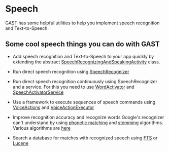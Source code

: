 # Speech

GAST has some helpful utilities to help you implement speech recognition and Text-to-Speech.


## Some cool speech things you can do with GAST

- Add speech recognition and Text-to-Speech to your app quickly by extending the abstract [SpeechRecognizingAndSpeakingActivity](https://github.com/gast-lib/gast-lib/blob/master/library/src/root/gast/speech/SpeechRecognizingAndSpeakingActivity.java) class.

- Run direct speech recognition using [SpeechRecognizer](http://developer.android.com/reference/android/speech/SpeechRecognizer.html)

- Run direct speech recognition continuously using SpeechRecognizer and a service. For this you need to use [WordActivator](
https://github.com/gast-lib/gast-lib/blob/master/library/src/root/gast/speech/activation/WordActivator.java) and [SpeechActivatorService](https://github.com/gast-lib/gast-lib/blob/master/library/src/root/gast/speech/activation/SpeechActivationService.java)

- Use a framework to execute sequences of speech commands using [VoiceActions](https://github.com/gast-lib/gast-lib/blob/master/library/src/root/gast/speech/voiceaction/VoiceAction.java) and [VoiceActionExecutor](https://github.com/gast-lib/gast-lib/blob/master/library/src/root/gast/speech/voiceaction/VoiceActionExecutor.java)

- Improve recognition accuracy and recognize words Google's recognizer can't understand by using [phonetic matching](https://github.com/gast-lib/gast-lib/blob/master/library/src/root/gast/speech/text/match/SoundsLikeWordMatcher.java) and [stemming](https://github.com/gast-lib/gast-lib/blob/master/library/src/root/gast/speech/text/match/StemmedWordMatcher.java) algorithms. Various algorithms are [here](https://github.com/gast-lib/gast-lib/tree/master/library/src/root/gast/speech/text)

- Search a database for matches with recognized speech using [FTS](https://github.com/gast-lib/gast-lib/blob/master/app/src/root/gast/playground/speech/food/db/FtsIndexedFoodDatabase.java) or [Lucene](https://github.com/gast-lib/gast-lib/tree/master/app/src/root/gast/playground/speech/food/lucene)